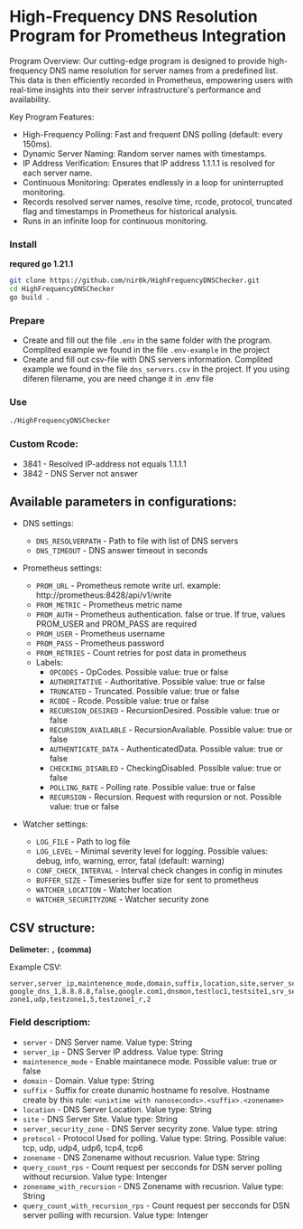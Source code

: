 # High-Frequency DNS Resolution Program for Prometheus Integration
Program Overview:
Our cutting-edge program is designed to provide high-frequency DNS name resolution for server names from a predefined list. This data is then efficiently recorded in Prometheus, empowering users with real-time insights into their server infrastructure's performance and availability.

Key Program Features:
- High-Frequency Polling: Fast and frequent DNS polling (default: every 150ms).
- Dynamic Server Naming: Random server names with timestamps.
- IP Address Verification: Ensures that IP address 1.1.1.1 is resolved for each server name.
- Continuous Monitoring: Operates endlessly in a loop for uninterrupted monitoring.
- Records resolved server names, resolve time, rcode, protocol, truncated flag and timestamps in Prometheus for historical analysis.
- Runs in an infinite loop for continuous monitoring.

### Install
**requred go 1.21.1**
```bash
git clone https://github.com/nir0k/HighFrequencyDNSChecker.git
cd HighFrequencyDNSChecker
go build .
```

### Prepare
- Create and fill out the file `.env` in the same folder with the program. Complited example we found in the file `.env-example` in the project
- Create and fill out csv-file with DNS servers information. Complited example we found in the file `dns_servers.csv` in the project. If you using diferen filename, you are need change it in .env file


### Use
```bash
./HighFrequencyDNSChecker
```

### Custom Rcode:
- 3841 - Resolved IP-address not equals 1.1.1.1
- 3842 - DNS Server not answer


## Available parameters in configurations:

- DNS settings:
  - `DNS_RESOLVERPATH` - Path to file with list of DNS servers
  - `DNS_TIMEOUT` - DNS answer timeout in seconds

- Prometheus settings:
  - `PROM_URL` - Prometheus remote write url. example: http://prometheus:8428/api/v1/write
  - `PROM_METRIC` - Prometheus metric name
  - `PROM_AUTH` - Prometheus authentication. false or true. If true, values PROM_USER and PROM_PASS are required
  - `PROM_USER` - Prometheus username
  - `PROM_PASS` - Prometheus password
  - `PROM_RETRIES` - Count retries for post data in prometheus
  - Labels: 
    - `OPCODES` - OpCodes. Possible value: true or false
    - `AUTHORITATIVE` - Authoritative. Possible value: true or false
    - `TRUNCATED` - Truncated. Possible value: true or false
    - `RCODE` - Rcode. Possible value: true or false
    - `RECURSION_DESIRED` - RecursionDesired. Possible value: true or false
    - `RECURSION_AVAILABLE` - RecursionAvailable. Possible value: true or false
    - `AUTHENTICATE_DATA` - AuthenticatedData. Possible value: true or false
    - `CHECKING_DISABLED` - CheckingDisabled. Possible value: true or false
    - `POLLING_RATE` - Polling rate. Possible value: true or false
    - `RECURSION` - Recursion. Request with reqursion or not. Possible value: true or false

- Watcher settings:
  - `LOG_FILE` - Path to log file
  - `LOG_LEVEL` - Minimal severity level for logging. Possible values: debug, info, warning, error, fatal (default: warning)
  - `CONF_CHECK_INTERVAL` - Interval check changes in config in minutes
  - `BUFFER_SIZE` - Timeseries buffer size for sent to prometheus
  - `WATCHER_LOCATION` - Watcher location
  - `WATCHER_SECURITYZONE` - Watcher security zone
  

## CSV structure:

**Delimeter: `,` (comma)**


Example CSV:
```csv
server,server_ip,maintenence_mode,domain,suffix,location,site,server_security_zone,protocol,zonename,query_count_rps,zonename_with_recursion,query_count_with_recursion_rps
google_dns_1,8.8.8.8,false,google.com1,dnsmon,testloc1,testsite1,srv_sec-zone1,udp,testzone1,5,testzone1_r,2

```

### Field descriptiom:

 - `server` - DNS Server name. Value type: String
 - `server_ip` - DNS Server IP address. Value type: String
 - `maintenence_mode` - Enable maintanece mode. Possible value: true or false
 - `domain` - Domain. Value type: String
 - `suffix` - Suffix for create dunamic hostname fo resolve. Hostname create by this rule: `<unixtime with nanoseconds>.<suffix>.<zonename>`
 - `location` - DNS Server Location. Value type: String
 - `site` - DNS Server Site. Value type: String
 - `server_security_zone` - DNS Server secyrity zone. Value type: string
 - `protocol` - Protocol Used for polling. Value type: String. Possible value: tcp, udp, udp4, udp6, tcp4, tcp6
 - `zonename` - DNS Zonename without recusrion. Value type: String
 - `query_count_rps` - Count request per secconds for DSN server polling without recursion. Value type: Intenger
 - `zonename_with_recursion` - DNS Zonename with recusrion. Value type: String
 - `query_count_with_recursion_rps` - Count request per secconds for DSN server polling with recursion. Value type: Intenger